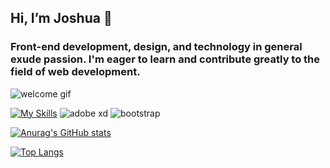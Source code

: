 
## Hi, I’m Joshua 👋

### Front-end development, design, and technology in general exude passion. I'm eager to learn and contribute greatly to the field of web development. 


![welcome gif](https://media.giphy.com/media/XD9o33QG9BoMis7iM4/giphy.gif "Welcome gif")

[![My Skills](https://skills.thijs.gg/icons?i=js,react,tailwind,html,css)](https://skills.thijs.gg)
![adobe xd](https://img.shields.io/badge/Adobe%20XD-470137?style=for-the-badge&logo=Adobe%20XD&logoColor=#FF61F6)
![bootstrap ](https://img.shields.io/badge/Bootstrap-563D7C?style=for-the-badge&logo=bootstrap&logoColor=white)


[![Anurag's GitHub stats](https://github-readme-stats.vercel.app/api?username=JoshuaOkaka)](https://github.com/anuraghazra/github-readme-stats)

[![Top Langs](https://github-readme-stats.vercel.app/api/top-langs/?username=JoshuaOkaka)](https://github.com/anuraghazra/github-readme-stats)

<!---
JoshuaOkaka/JoshuaOkaka is a ✨ special ✨ repository because its `README.md` (this file) appears on your GitHub profile.
You can click the Preview link to take a look at your changes.
--->
